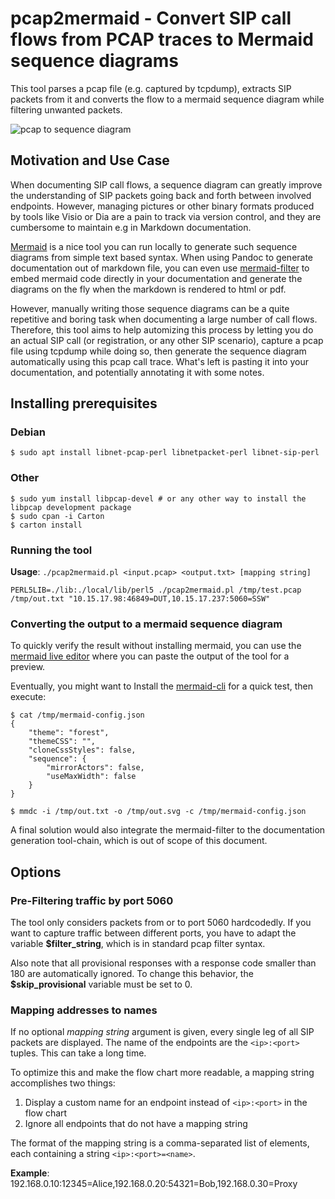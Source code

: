# pcap2mermaid - Convert SIP call flows from PCAP traces to Mermaid sequence diagrams

This tool parses a pcap file (e.g. captured by tcpdump), extracts SIP packets from it
 and converts the flow to a mermaid sequence diagram while filtering unwanted packets.

![pcap to sequence diagram](https://github.com/agranig/pcap2mermaid/raw/master/doc/pcap-to-seqdia.png "PCAP to Mermaid sequence diagram")

## Motivation and Use Case

When documenting SIP call flows, a sequence diagram can greatly improve the understanding of SIP packets
going back and forth between involved endpoints. However, managing pictures or other binary formats produced by tools like
Visio or Dia are a pain to track via version control, and they are cumbersome to maintain e.g in Markdown documentation.

[Mermaid](https://mermaidjs.github.io/) is a nice tool you can run locally to generate such sequence diagrams from simple
text based syntax. When using Pandoc to generate documentation out of markdown file, you can even use
[mermaid-filter](https://github.com/raghur/mermaid-filter) to embed mermaid code directly in your documentation and 
generate the diagrams on the fly when the markdown is rendered to html or pdf.

However, manually writing those sequence diagrams can be a quite repetitive and boring task when documenting a large number of call flows.
Therefore, this tool aims to help automizing this process by letting you do an actual SIP call (or registration, or any other
SIP scenario), capture a pcap file using tcpdump while doing so, then generate the sequence diagram automatically using this
pcap call trace. What's left is pasting it into your documentation, and potentially annotating it with some notes.

## Installing prerequisites

### Debian

```
$ sudo apt install libnet-pcap-perl libnetpacket-perl libnet-sip-perl
```

### Other

```
$ sudo yum install libpcap-devel # or any other way to install the libpcap development package
$ sudo cpan -i Carton
$ carton install
```

### Running the tool

__Usage__: `./pcap2mermaid.pl <input.pcap> <output.txt> [mapping string]`

```
PERL5LIB=./lib:./local/lib/perl5 ./pcap2mermaid.pl /tmp/test.pcap /tmp/out.txt "10.15.17.98:46849=DUT,10.15.17.237:5060=SSW"
```

### Converting the output to a mermaid sequence diagram

To quickly verify the result without installing mermaid, you can use the [mermaid live editor](https://mermaidjs.github.io/mermaid-live-editor)
where you can paste the output of the tool for a preview.

Eventually, you might want to Install the [mermaid-cli](https://github.com/mermaidjs/mermaid.cli) for a quick test, then execute:

```
$ cat /tmp/mermaid-config.json
{
    "theme": "forest",
    "themeCSS": "",
    "cloneCssStyles": false,
    "sequence": {
        "mirrorActors": false,
        "useMaxWidth": false
    }
}

$ mmdc -i /tmp/out.txt -o /tmp/out.svg -c /tmp/mermaid-config.json
```

A final solution would also integrate the mermaid-filter to the documentation generation tool-chain, which is out of
scope of this document.

## Options

### Pre-Filtering traffic by port 5060

The tool only considers packets from or to port 5060 hardcodedly. If you want to capture traffic between different ports,
you have to adapt the variable **$filter_string**, which is in standard pcap filter syntax.

Also note that all provisional responses with a response code smaller than 180 are automatically ignored. To change this
behavior, the **$skip_provisional** variable must be set to 0.

### Mapping addresses to names

If no optional _mapping string_ argument is given, every single leg of all SIP packets are displayed. The name of the
endpoints are the `<ip>:<port>` tuples. This can take a long time.

To optimize this and make the flow chart more readable, a mapping string accomplishes two things:

1. Display a custom name for an endpoint instead of `<ip>:<port>` in the flow chart
2. Ignore all endpoints that do not have a mapping string

The format of the mapping string is a comma-separated list of elements, each containing a string `<ip>:<port>=<name>`.

__Example__: 192.168.0.10:12345=Alice,192.168.0.20:54321=Bob,192.168.0.30=Proxy

